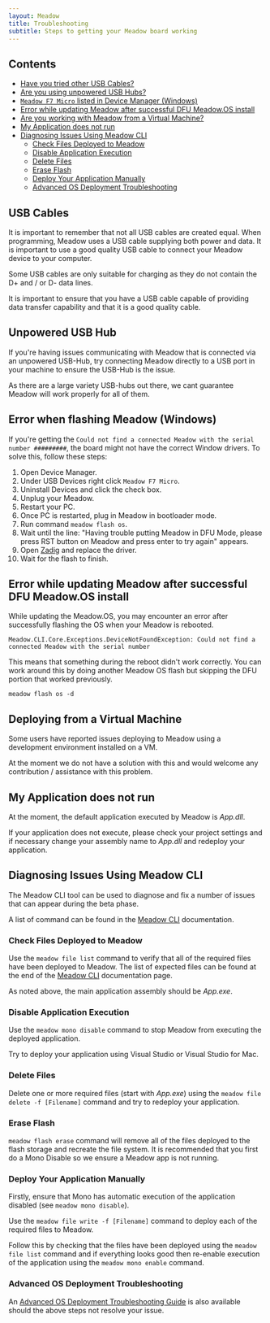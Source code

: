 ```yaml
---
layout: Meadow
title: Troubleshooting
subtitle: Steps to getting your Meadow board working
---
```


## Contents
* [Have you tried other USB Cables?](#usb-cables)
* [Are you using unpowered USB Hubs?](#unpowered-usb-hub)
* [`Meadow F7 Micro` listed in Device Manager (Windows)](#error-when-flashing-meadow-windows)
* [Error while updating Meadow after successful DFU Meadow.OS install](#error-while-updating-meadow-after-successful-dfu-meadowos-install)
* [Are you working with Meadow from a Virtual Machine?](#deploying-from-a-virtual-machine)
* [My Application does not run](#my-application-does-not-run)
* [Diagnosing Issues Using Meadow CLI](#diagnosing-issues-using-meadow-cli)
    * [Check Files Deployed to Meadow](#check-files-deployed-to-meadow)
    * [Disable Application Execution](#disable-application-execution)
    * [Delete Files](#delete-files)
    * [Erase Flash](#erase-flash)
    * [Deploy Your Application Manually](#deploy-your-application-manually)
    * [Advanced OS Deployment Troubleshooting](#advanced-os-deployment-troubleshooting)

## USB Cables

It is important to remember that not all USB cables are created equal.  When programming, Meadow uses a USB cable supplying both power and data.  It is important to use a good quality USB cable to connect your Meadow device to your computer.

Some USB cables are only suitable for charging as they do not contain the D+ and / or D- data lines.

It is important to ensure that you have a USB cable capable of providing data transfer capability and that it is a good quality cable.

## Unpowered USB Hub

If you're having issues communicating with Meadow that is connected via an unpowered USB-Hub, try connecting Meadow directly to a USB port in your machine to ensure the USB-Hub is the issue.

As there are a large variety USB-hubs out there, we cant guarantee Meadow will work properly for all of them.

## Error when flashing Meadow (Windows)

If you're getting the `Could not find a connected Meadow with the serial number #########`, the board might not have the correct Window drivers. To solve this, follow these steps:

1. Open Device Manager.
1. Under USB Devices right click `Meadow F7 Micro`.
1. Uninstall Devices and click the check box.
1. Unplug your Meadow.
1. Restart your PC.
1. Once PC is restarted, plug in Meadow in bootloader mode.
1. Run command `meadow flash os`.
1. Wait until the line: "Having trouble putting Meadow in DFU Mode, please press RST button on Meadow and press enter to try again" appears.
1. Open [Zadig](https://www.hanselman.com/blog/HowToFixDfuutilSTMWinUSBZadigBootloadersAndOtherFirmwareFlashingIssuesOnWindows.aspx) and replace the driver.
1. Wait for the flash to finish.

## Error while updating Meadow after successful DFU Meadow.OS install

While updating the Meadow.OS, you may encounter an error after successfully flashing the OS when your Meadow is rebooted.

```console
Meadow.CLI.Core.Exceptions.DeviceNotFoundException: Could not find a connected Meadow with the serial number
```

This means that something during the reboot didn't work correctly. You can work around this by doing another Meadow OS flash but skipping the DFU portion that worked previously.

```console
meadow flash os -d
```

## Deploying from a Virtual Machine

Some users have reported issues deploying to Meadow using a development environment installed on a VM.

At the moment we do not have a solution with this and would welcome any contribution / assistance with this problem.

## My Application does not run

At the moment, the default application executed by Meadow is _App.dll_.

If your application does not execute, please check your project settings and if necessary change your assembly name to _App.dll_ and redeploy your application.

## Diagnosing Issues Using Meadow CLI

The Meadow CLI tool can be used to diagnose and fix a number of issues that can appear during the beta phase.

A list of command can be found in the [Meadow CLI](http://developer.wildernesslabs.co/Meadow/Meadow_Basics/Meadow_CLI/) documentation.

### Check Files Deployed to Meadow

Use the `meadow file list` command to verify that all of the required files have been deployed to Meadow.  The list of expected files can be found at the end of the [Meadow CLI](http://developer.wildernesslabs.co/Meadow/Meadow_Basics/Meadow_CLI/) documentation page.

As noted above, the main application assembly should be _App.exe_.

### Disable Application Execution

Use the `meadow mono disable` command to stop Meadow from executing the deployed application.

Try to deploy your application using Visual Studio or Visual Studio for Mac.

### Delete Files

Delete one or more required files (start with _App.exe_) using the `meadow file delete -f [Filename]` command and try to redeploy your application.

### Erase Flash

`meadow flash erase` command will remove all of the files deployed to the flash storage and recreate the file system. It is recommended that you first do a Mono Disable so we ensure a Meadow app is not running.

### Deploy Your Application Manually

Firstly, ensure that Mono has automatic execution of the application disabled (see `meadow mono disable`).

Use the `meadow file write -f [Filename]` command to deploy each of the required files to Meadow.

Follow this by checking that the files have been deployed using the `meadow file list` command and if everything looks good then re-enable execution of the application using the `meadow mono enable` command.

### Advanced OS Deployment Troubleshooting

An [Advanced OS Deployment Troubleshooting Guide](http://developer.wildernesslabs.co/Meadow/Meadow_Basics/Troubleshooting/MeadowOSDeployment/) is also available should the above steps not resolve your issue.
